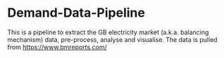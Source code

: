 # Demand-Data-Pipeline

This is a pipeline to extract the GB electricity market (a.k.a. balancing mechanism) data, pre-process, analyse and visualise.
The data is pulled from https://www.bmreports.com/
